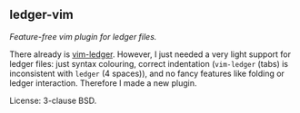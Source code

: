 ## ledger-vim

*Feature-free vim plugin for ledger files.*

There already is [vim-ledger](https://github.com/ledger/vim-ledger). However, I
just needed a very light support for ledger files: just syntax colouring,
correct indentation (`vim-ledger` (tabs) is inconsistent with `ledger` (4
spaces)), and no fancy features like folding or ledger interaction.  Therefore
I made a new plugin.

License: 3-clause BSD.
